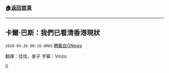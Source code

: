 ###  [:house:返回首頁](https://github.com/ourhimalayas/txt)
---

## 卡爾·巴斯：我們已看清香港現狀
`2020-05-26 00:16 GM65` [轉載自GNews](https://gnews.org/zh-hant/212869/)

翻譯：佳佳，麥子 字幕：Vinzo

0
